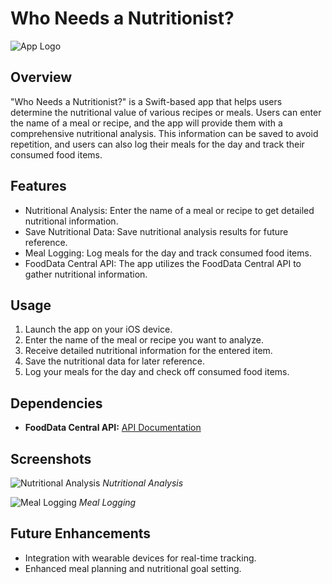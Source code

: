 # Who Needs a Nutritionist?

![App Logo](images/app-logo.png)

## Overview

"Who Needs a Nutritionist?" is a Swift-based app that helps users determine the nutritional value of various recipes or meals. Users can enter the name of a meal or recipe, and the app will provide them with a comprehensive nutritional analysis. This information can be saved to avoid repetition, and users can also log their meals for the day and track their consumed food items.

## Features

- Nutritional Analysis: Enter the name of a meal or recipe to get detailed nutritional information.
- Save Nutritional Data: Save nutritional analysis results for future reference.
- Meal Logging: Log meals for the day and track consumed food items.
- FoodData Central API: The app utilizes the FoodData Central API to gather nutritional information.

## Usage

1. Launch the app on your iOS device.
2. Enter the name of the meal or recipe you want to analyze.
3. Receive detailed nutritional information for the entered item.
4. Save the nutritional data for later reference.
5. Log your meals for the day and check off consumed food items.

## Dependencies

- **FoodData Central API:** [API Documentation](https://developer.nal.usda.gov/food-data-central)
  
## Screenshots

![Nutritional Analysis](images/nutritional-analysis.png)
*Nutritional Analysis*

![Meal Logging](images/meal-logging.png)
*Meal Logging*
   
## Future Enhancements

- Integration with wearable devices for real-time tracking.
- Enhanced meal planning and nutritional goal setting.

